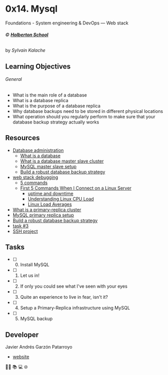 # 0x14. Mysql
Foundations - System engineering & DevOps ― Web stack

###### :copyright: **[Holberton School](https://www.holbertonschool.com/)**
by _Sylvain Kalache_

## Learning Objectives
###### General
* What is the main role of a database
* What is a database replica
* What is the purpose of a database replica
* Why database backups need to be stored in different physical locations
* What operation should you regularly perform to make sure that your database backup strategy actually works

## Resources
* [Database administration](https://intranet.hbtn.io/concepts/49)
  - [What is a database](https://searchsqlserver.techtarget.com/definition/database)
  - [What is a database master slave cluster](https://www.digitalocean.com/community/tutorials/how-to-choose-a-redundancy-plan-to-ensure-high-availability#sql-replication)
  - [MySQL master slave setup](https://www.digitalocean.com/community/tutorials/how-to-set-up-master-slave-replication-in-mysql)
  - [Build a robust database backup strategy](https://www.databasejournal.com/features/mssql/developing-a-sql-server-backup-strategy.html)
* [web stack debugging](https://intranet.hbtn.io/concepts/68)
  - [5 commands](https://www.linux.com/training-tutorials/first-5-commands-when-i-connect-linux-server/)
  - [First 5 Commands When I Connect on a Linux Server](https://www.youtube.com/watch?v=1_gqlbADaAw&feature=youtu.be)
    - [uptime and downtime](https://whatis.techtarget.com/definition/uptime-and-downtime)
    - [Understanding Linux CPU Load](https://scoutapm.com/blog/understanding-load-averages)
    - [Linux Load Averages](http://www.brendangregg.com/blog/2017-08-08/linux-load-averages.html)
* [What is a primary-replica cluster](https://www.digitalocean.com/community/tutorials/how-to-choose-a-redundancy-plan-to-ensure-high-availability#sql-replication)
* [MySQL primary replica setup](https://www.digitalocean.com/community/tutorials/how-to-set-up-master-slave-replication-in-mysql)
* [Build a robust database backup strategy](https://www.databasejournal.com/features/mssql/developing-a-sql-server-backup-strategy.html)
* [task #3](https://intranet.hbtn.io/tasks/1372)
* [SSH project](https://intranet.hbtn.io/projects/244)

## Tasks
* [ ] 0. Install MySQL
* [ ] 1. Let us in!
* [ ] 2. If only you could see what I've seen with your eyes
* [ ] 3. Quite an experience to live in fear, isn't it?
* [ ] 4. Setup a Primary-Replica infrastructure using MySQL
* [ ] 5. MySQL backup

## Developer
Javier Andrés Garzón Patarroyo
- [website](https://tecnoayuda.co/)

:man_technologist: :books: :computer: :globe_with_meridians:
